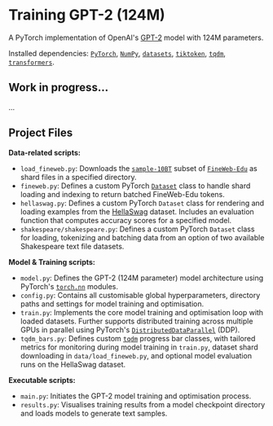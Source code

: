 # Training GPT-2 (124M)

A PyTorch implementation of OpenAI's [GPT-2](https://github.com/openai/gpt-2) model with 124M parameters. 

Installed dependencies: [`PyTorch`](https://pytorch.org/), [`NumPy`](https://numpy.org/), [`datasets`](https://huggingface.co/docs/datasets/en/index), [`tiktoken`](https://github.com/openai/tiktoken), [`tqdm`](https://github.com/tqdm/tqdm), [`transformers`](https://huggingface.co/docs/transformers/en/index).

## Work in progress...
...

## Project Files

**Data-related scripts:**
- `load_fineweb.py`: Downloads the [`sample-10BT`](https://huggingface.co/datasets/HuggingFaceFW/fineweb-edu/viewer/sample-10BT) subset of [`FineWeb-Edu`](https://huggingface.co/datasets/HuggingFaceFW/fineweb-edu) as shard files in a specified directory. 
- `fineweb.py`: Defines a custom PyTorch [`Dataset`](https://pytorch.org/docs/stable/data.html#torch.utils.data.Dataset) class to handle shard loading and indexing to return batched FineWeb-Edu tokens. 
- `hellaswag.py`:  Defines a custom PyTorch `Dataset` class for rendering and loading examples from the [HellaSwag](https://github.com/rowanz/hellaswag/tree/master/data) dataset. Includes an evaluation function that computes accuracy scores for a specified model. 
- `shakespeare/shakespeare.py`:  Defines a custom PyTorch `Dataset` class for loading, tokenizing and batching data from an option of two available Shakespeare text file datasets.

**Model & Training scripts:**
- `model.py`: Defines the GPT-2 (124M parameter) model architecture using PyTorch's [`torch.nn`](https://pytorch.org/docs/stable/nn.html#module-torch.nn) modules.
- `config.py`: Contains all customisable global hyperparameters, directory paths and settings for model training and optimisation.
- `train.py`: Implements the core model training and optimisation loop with loaded datasets. Further supports distributed training across multiple GPUs in parallel using PyTorch's [`DistributedDataParallel`](https://pytorch.org/docs/stable/generated/torch.nn.parallel.DistributedDataParallel.html#torch.nn.parallel.DistributedDataParallel) (DDP).
- `tqdm_bars.py`: Defines custom [`tqdm`](https://github.com/tqdm/tqdm) progress bar classes, with tailored metrics for monitoring during model training in `train.py`, dataset shard downloading in `data/load_fineweb.py`, and optional model evaluation runs on the HellaSwag dataset.

**Executable scripts:**
- `main.py`: Initiates the GPT-2 model training and optimisation process.
- `results.py`: Visualises training results from a model checkpoint directory and loads models to generate text samples.
